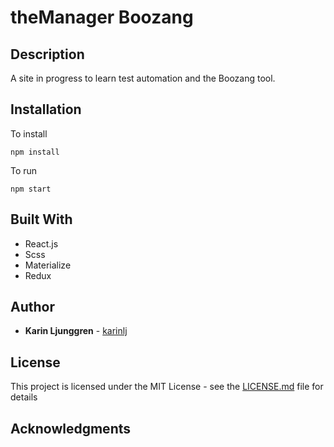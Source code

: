# theManager Boozang

## Description
A site in progress to learn test automation and the Boozang tool. 

## Installation
To install

```npm install```

To run

```npm start```

## Built With
* React.js
* Scss
* Materialize
* Redux

## Author
* **Karin Ljunggren** - [karinlj](https://github.com/karinlj)

## License
This project is licensed under the MIT License - see the [LICENSE.md](LICENSE.md) file for details

## Acknowledgments


